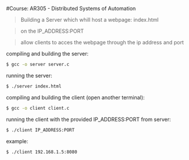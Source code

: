 #Course: AR305 - Distributed Systems of Automation


> Building a Server which whill host a webpage: index.html

> on the IP_ADDRESS:PORT

> allow clients to acces the webpage through the ip address and port


compiling and building the server:
```sh
$ gcc -o server server.c
```
running the server:
```sh
$ ./server index.html
```

compiling and building the client (open another terminal):
```sh
$ gcc -o client client.c
```
running the client with the provided IP_ADDRESS:PORT from server:
```sh
$ ./client IP_ADDRESS:PORT
```
example:
```sh
$ ./client 192.168.1.5:8080
```
